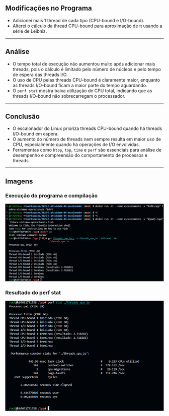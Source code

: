 ## Modificações no Programa

- Adicionei mais 1 thread de cada tipo (CPU-bound e I/O-bound).
- Alterei o cálculo da thread CPU-bound para aproximação de π usando a série de Leibniz.

---

## Análise

- O tempo total de execução não aumentou muito após adicionar mais threads, pois o cálculo é limitado pelo número de núcleos e pelo tempo de espera das threads I/O.
- O uso de CPU pelas threads CPU-bound é claramente maior, enquanto as threads I/O-bound ficam a maior parte do tempo aguardando.
- O `perf stat` mostra baixa utilização de CPU total, indicando que as threads I/O-bound não sobrecarregam o processador.

---

## Conclusão

- O escalonador do Linux prioriza threads CPU-bound quando há threads I/O-bound em espera.
- O aumento do número de threads nem sempre resulta em maior uso de CPU, especialmente quando há operações de I/O envolvidas.
- Ferramentas como `htop`, `top`, `time` e `perf` são essenciais para análise de desempenho e compreensão do comportamento de processos e threads.

---

## Imagens

### Execução do programa e compilação

![Execução do programa e compilação](assets/abrindo_container.png)

### Resultado do perf stat

![Resultado do perf stat](assets/perf.png)